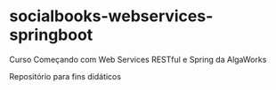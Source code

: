 # socialbooks-webservices-springboot  
Curso Começando com Web Services RESTful e Spring da AlgaWorks  

Repositório para fins didáticos  

